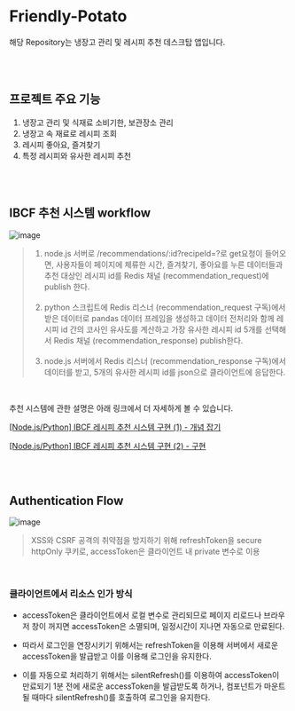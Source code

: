 # Friendly-Potato

해당 Repository는 냉장고 관리 및 레시피 추천 데스크탑 앱입니다.

<br />
<br />

## 프로젝트 주요 기능

1. 냉장고 관리 및 식재료 소비기한, 보관장소 관리
2. 냉장고 속 재료로 레시피 조회
3. 레시피 좋아요, 즐겨찾기
4. 특정 레시피와 유사한 레시피 추천

<br />
<br />

## IBCF 추천 시스템 workflow

![image](https://user-images.githubusercontent.com/62508156/223969038-983df1de-9198-477b-9686-cb0854f3dc37.png)

> 1. node.js 서버로 /recommendations/:id?recipeId=?로 get요청이 들어오면, 사용자들이 페이지에 체류한 시간, 즐겨찾기, 좋아요를 누른 데이터들과 추천 대상인 레시피 id를 Redis 채널 (recommendation_request)에 publish 한다.
>    <br /> <br />
> 2. python 스크립트에 Redis 리스너 (recommendation_request 구독)에서 받은 데이터로 pandas 데이터 프레임을 생성하고 데이터 전처리와 함께 레시피 id 간의 코사인 유사도를 계산하고 가장 유사한 레시피 id 5개를 선택해서 Redis 채널 (recommendation_response) publish한다.
>    <br /> <br />
> 3. node.js 서버에서 Redis 리스너 (recommendation_response 구독)에서 데이터를 받고, 5개의 유사한 레시피 id를 json으로 클라이언트에 응답한다.

<br />

추천 시스템에 관한 설명은 아래 링크에서 더 자세하게 볼 수 있습니다.

[[Node.js/Python] IBCF 레시피 추천 시스템 구현 (1) - 개념 잡기](https://velog.io/@ohjinseo/Node.jsPython-%EC%95%84%EC%9D%B4%ED%85%9C-%EA%B8%B0%EB%B0%98-%ED%98%91%EC%97%85-%ED%95%84%ED%84%B0%EB%A7%81IBCF-%EB%A0%88%EC%8B%9C%ED%94%BC-%EC%B6%94%EC%B2%9C-%EC%8B%9C%EC%8A%A4%ED%85%9C-%EA%B5%AC%ED%98%84-1)

[[Node.js/Python] IBCF 레시피 추천 시스템 구현 (2) - 구현](https://velog.io/@ohjinseo/Node.jsPython-%EC%95%84%EC%9D%B4%ED%85%9C-%EA%B8%B0%EB%B0%98-%ED%98%91%EC%97%85-%ED%95%84%ED%84%B0%EB%A7%81IBCF-%EB%A0%88%EC%8B%9C%ED%94%BC-%EC%B6%94%EC%B2%9C-%EC%8B%9C%EC%8A%A4%ED%85%9C-%EA%B5%AC%ED%98%84-2-%EA%B5%AC%ED%98%84-%ED%95%98%EA%B8%B0)

<br />
<br />

## Authentication Flow

![image](https://user-images.githubusercontent.com/62508156/223957353-515803eb-d531-4807-9bd3-cba3118fcd4a.png)
<br />

> XSS와 CSRF 공격의 취약점을 방지하기 위해 refreshToken을 secure httpOnly 쿠키로, accessToken은 클라이언트 내 private 변수로 이용

<br />

### 클라이언트에서 리소스 인가 방식

- accessToken은 클라이언트에서 로컬 변수로 관리되므로 페이지 리로드나 브라우저 창이 꺼지면 accessToken은 소멸되며, 일정시간이 지나면 자동으로 만료된다.

- 따라서 로그인을 연장시키기 위해서는 refreshToken을 이용해 서버에서 새로운 accessToken을 발급받고 이를 이용해 로그인을 유지한다.

- 이를 자동으로 처리하기 위해서는 silentRefresh()를 이용하여 accessToken이 만료되기 1분 전에 새로운 accessToken을 발급받도록 하거나, 컴포넌트가 마운트될 때마다 silentRefresh()를 호출하여 로그인을 유지한다.
